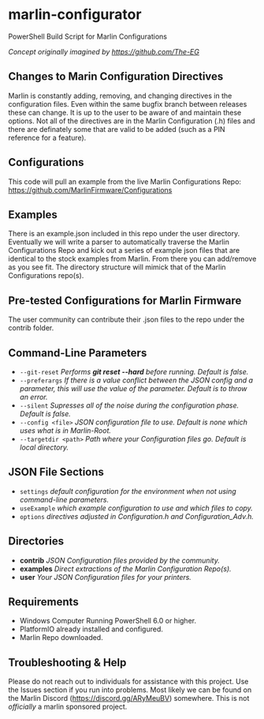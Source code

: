 # marlin-configurator
PowerShell Build Script for Marlin Configurations

_Concept originally imagined by https://github.com/The-EG_

## Changes to Marin Configuration Directives
Marlin is constantly adding, removing, and changing directives in the configuration files. Even within the same bugfix branch between releases these can change. It is up to the user to be aware of and maintain these options. Not all of the directives are in the Marlin Configuration (.h) files and there are definately some that are valid to be added (such as a PIN reference for a feature). 

## Configurations
This code will pull an example from the live Marlin Configurations Repo:
https://github.com/MarlinFirmware/Configurations

## Examples
There is an example.json included in this repo under the user directory. Eventually we will write a parser to automatically traverse the Marlin Configurations Repo and kick out a series of example json files that are identical to the stock examples from Marlin. From there you can add/remove as you see fit. The directory structure will mimick that of the Marlin Configurations repo(s).

## Pre-tested Configurations for Marlin Firmware
The user community can contribute their .json files to the repo under the contrib folder. 

## Command-Line Parameters
- `--git-reset` _Performs **git reset --hard** before running. Default is false._
- `--preferargs` _If there is a value conflict between the JSON config and a parameter, this will use the value of the parameter. Default is to throw an error._
- `--silent` _Supresses all of the noise during the configuration phase. Default is false._
- `--config <file>` _JSON configuration file to use. Default is none which uses what is in Marlin-Root._
- `--targetdir <path>` _Path where your Configuration files go. Default is local directory._

## JSON File Sections
- `settings` _default configuration for the environment when not using command-line parameters._
- `useExample` _which example configuration to use and which files to copy._
- `options` _directives adjusted in Configuration.h and Configuration_Adv.h._

## Directories
- **contrib** _JSON Configuration files provided by the community._
- **examples** _Direct extractions of the Marlin Configuration Repo(s)._
- **user** _Your JSON Configuration files for your printers._

## Requirements
- Windows Computer Running PowerShell 6.0 or higher.
- PlatformIO already installed and configured. 
- Marlin Repo downloaded.

## Troubleshooting & Help
Please do not reach out to individuals for assistance with this project. Use the Issues section if you run into problems. Most likely we can be found on the Marlin Discord (https://discord.gg/ARyMeuBV) somewhere. This is not _officially_ a marlin sponsored project.

